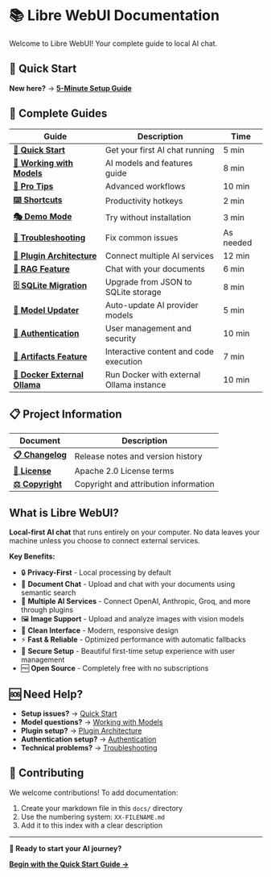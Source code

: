 # 📚 Libre WebUI Documentation

Welcome to Libre WebUI! Your complete guide to local AI chat.

## 🚀 Quick Start

**New here?** → **[5-Minute Setup Guide](./01-QUICK_START.md)**

## 📖 Complete Guides

| Guide | Description | Time |
|-------|-------------|------|
| **[🚀 Quick Start](./01-QUICK_START.md)** | Get your first AI chat running | 5 min |
| **[🤖 Working with Models](./02-WORKING_WITH_MODELS.md)** | AI models and features guide | 8 min |
| **[🎯 Pro Tips](./03-PRO_TIPS.md)** | Advanced workflows | 10 min |
| **[⌨️ Shortcuts](./04-KEYBOARD_SHORTCUTS.md)** | Productivity hotkeys | 2 min |
| **[🎭 Demo Mode](./05-DEMO_MODE.md)** | Try without installation | 3 min |
| **[🔧 Troubleshooting](./06-TROUBLESHOOTING.md)** | Fix common issues | As needed |
| **[🔌 Plugin Architecture](./08-PLUGIN_ARCHITECTURE.md)** | Connect multiple AI services | 12 min |
| **[📄 RAG Feature](./09-RAG_FEATURE.md)** | Chat with your documents | 6 min |
| **[🗄️ SQLite Migration](./10-SQLITE_MIGRATION.md)** | Upgrade from JSON to SQLite storage | 8 min |
| **[🤖 Model Updater](./11-MODEL_UPDATER.md)** | Auto-update AI provider models | 5 min |
| **[🔐 Authentication](./12-AUTHENTICATION.md)** | User management and security | 10 min |
| **[🎨 Artifacts Feature](./13-ARTIFACTS_FEATURE.md)** | Interactive content and code execution | 7 min |
| **[🐳 Docker External Ollama](./15-DOCKER_EXTERNAL_OLLAMA.md)** | Run Docker with external Ollama instance | 10 min |

## 📋 Project Information

| Document | Description |
|----------|-------------|
| **[📋 Changelog](../CHANGELOG.md)** | Release notes and version history |
| **[📄 License](../LICENSE)** | Apache 2.0 License terms |
| **[⚖️ Copyright](./07-COPYRIGHT.md)** | Copyright and attribution information |

## What is Libre WebUI?

**Local-first AI chat** that runs entirely on your computer. No data leaves your machine unless you choose to connect external services.

**Key Benefits:**
- 🔒 **Privacy-First** - Local processing by default
- 📄 **Document Chat** - Upload and chat with your documents using semantic search
- 🔌 **Multiple AI Services** - Connect OpenAI, Anthropic, Groq, and more through plugins
- 🖼️ **Image Support** - Upload and analyze images with vision models
- 🎨 **Clean Interface** - Modern, responsive design
- ⚡ **Fast & Reliable** - Optimized performance with automatic fallbacks
- 🔐 **Secure Setup** - Beautiful first-time setup experience with user management
- 🆓 **Open Source** - Completely free with no subscriptions

## 🆘 Need Help?

- **Setup issues?** → [Quick Start](./01-QUICK_START.md)
- **Model questions?** → [Working with Models](./02-WORKING_WITH_MODELS.md)
- **Plugin setup?** → [Plugin Architecture](./08-PLUGIN_ARCHITECTURE.md)
- **Authentication setup?** → [Authentication](./12-AUTHENTICATION.md)
- **Technical problems?** → [Troubleshooting](./06-TROUBLESHOOTING.md)

## 🤝 Contributing

We welcome contributions! To add documentation:

1. Create your markdown file in this `docs/` directory
2. Use the numbering system: `XX-FILENAME.md`
3. Add it to this index with a clear description

---

**🎉 Ready to start your AI journey?**

**[Begin with the Quick Start Guide →](./01-QUICK_START.md)**
